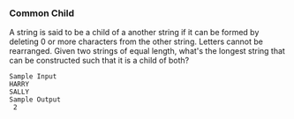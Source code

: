 ### Common Child

A string is said to be a child of a another string if it can be formed by deleting 0 or more characters from the other string. Letters cannot be rearranged. Given two strings of equal length, what's the longest string that can be constructed such that it is a child of both?

```
Sample Input
HARRY
SALLY
Sample Output
 2
```

